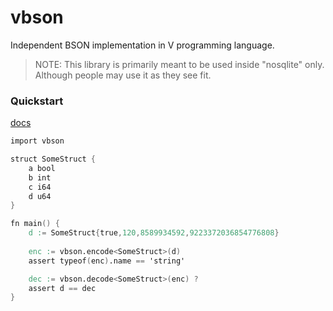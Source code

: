 # vbson

Independent BSON implementation in V programming language.

> NOTE: This library is primarily meant to be used inside "nosqlite" only. Although people may use it as they see fit.

### Quickstart

[docs](https://github.com/impopular-guy/vbson/blob/main/docs/vbson.md)

```v
import vbson

struct SomeStruct {
    a bool
    b int
    c i64
    d u64
}

fn main() {
    d := SomeStruct{true,120,8589934592,9223372036854776808}
    
    enc := vbson.encode<SomeStruct>(d)
    assert typeof(enc).name == 'string'

    dec := vbson.decode<SomeStruct>(enc) ?
    assert d == dec
}
```
